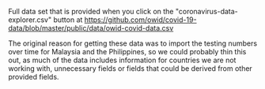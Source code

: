 Full data set that is provided when you click on the "coronavirus-data-explorer.csv" button at 
https://github.com/owid/covid-19-data/blob/master/public/data/owid-covid-data.csv

The original reason for getting these data was to import the testing numbers over time for Malaysia and the Philippines,
so we could probably thin this out, as much of the data includes information for countries we are not working with,
unnecessary fields or fields that could be derived from other provided fields.